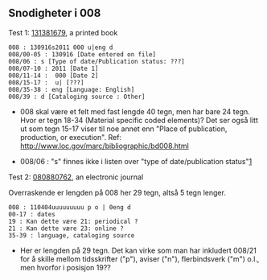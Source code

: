 ## Snodigheter i 008

Test 1: [131381679](http://oai.bibsys.no/oai/repository?verb=GetRecord&metadataPrefix=marcxchange&identifier=oai:bibsys.no:biblio:131381679), a printed book

```
008 : 130916s2011 000 u|eng d
008/00-05 : 130916 [Date entered on file]
008/06 : s [Type of date/Publication status: ???]
008/07-10 : 2011 [Date 1]
008/11-14 :  000 [Date 2]
008/15-17 :  u| [???] 
008/35-38 : eng [Language: English]
008/39 : d [Cataloging source : Other]
```

* 008 skal være et felt med fast lengde 40 tegn, men har bare 24 tegn. 
  Hvor er tegn 18-34 (Material specific coded elements)?
  Det ser også litt ut som tegn 15-17 viser til noe annet enn "Place of publication, production, or execution".
  Ref: http://www.loc.gov/marc/bibliographic/bd008.html

* 008/06 : "s" finnes ikke i listen over "type of date/publication status"[1](http://www.loc.gov/marc/bibliographic/bd008a.html)


Test 2: [080880762](http://oai.bibsys.no/oai/repository?verb=GetRecord&metadataPrefix=marcxchange&identifier=oai:bibsys.no:biblio:080880762), an electronic journal

Overraskende er lengden på 008 her 29 tegn, altså 5 tegn lenger.

```
008 : 110404uuuuuuuuu p o | 0eng d
00-17 : dates 
19 : Kan dette være 21: periodical ?
21 : Kan dette være 23: online ?
35-39 : language, cataloging source
```

* Her er lengden på 29 tegn. Det kan virke som man har inkludert 008/21 for å skille mellom tidsskrifter ("p"), aviser ("n"), flerbindsverk ("m") o.l., men hvorfor i posisjon 19??
